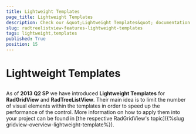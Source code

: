 ```yaml
---
title: Lightweight Templates
page_title: Lightweight Templates
description: Check our &quot;Lightweight Templates&quot; documentation article for the RadTreeListView {{ site.framework_name }} control.
slug: radtreelistview-features-lightweight-templates
tags: lightweight,templates
published: True
position: 15
---
```


# Lightweight Templates



## 

As of __2013 Q2 SP__ we have introduced __Lightweight Templates__ for __RadGridView__ and __RadTreeListView__. Their main idea is to limit the number of visual elements within the templates in order to speed up the performance of the control. More information on how to apply them into your project can be found in [the respective RadGridView's topic]({%slug gridview-overview-lightweight-template%}).
        
